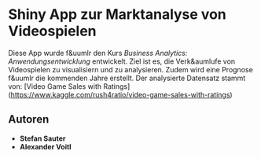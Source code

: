 # Shiny App zur Marktanalyse von Videospielen
Diese App wurde f&uumlr den Kurs *Business Analytics: Anwendungsentwicklung* entwickelt.
Ziel ist es, die Verk&aumlufe von Videospielen zu visualisiern und zu analysieren.
Zudem wird eine Prognose f&uumlr die kommenden Jahre erstellt.
Der analysierte Datensatz stammt von: [Video Game Sales with Ratings] (https://www.kaggle.com/rush4ratio/video-game-sales-with-ratings)

## Autoren
* **Stefan Sauter**
* **Alexander Voitl**